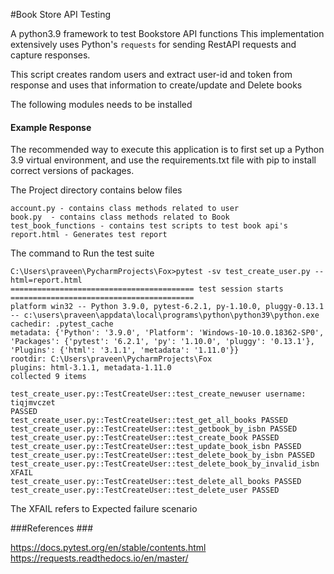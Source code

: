 #Book Store API Testing

A python3.9 framework to test Bookstore API functions 
This implementation extensively uses Python's `requests` 
for sending RestAPI requests and capture responses.

This script creates random users and extract user-id and token from response
and uses that information to create/update and Delete books

The following modules needs to be installed 




#### Example Response ####

The recommended way to execute this application is to first set up a Python 3.9 virtual environment, 
and use the requirements.txt file with pip to install correct versions of packages.

The Project directory contains below files
```
account.py - contains class methods related to user
book.py  - contains class methods related to Book 
test_book_functions - contains test scripts to test book api's 
report.html - Generates test report 
```

The command to Run the test suite

```
C:\Users\praveen\PycharmProjects\Fox>pytest -sv test_create_user.py --html=report.html
========================================= test session starts =========================================
platform win32 -- Python 3.9.0, pytest-6.2.1, py-1.10.0, pluggy-0.13.1 -- c:\users\praveen\appdata\local\programs\python\python39\python.exe
cachedir: .pytest_cache
metadata: {'Python': '3.9.0', 'Platform': 'Windows-10-10.0.18362-SP0', 'Packages': {'pytest': '6.2.1', 'py': '1.10.0', 'pluggy': '0.13.1'}, 'Plugins': {'html': '3.1.1', 'metadata': '1.11.0'}}
rootdir: C:\Users\praveen\PycharmProjects\Fox
plugins: html-3.1.1, metadata-1.11.0
collected 9 items

test_create_user.py::TestCreateUser::test_create_newuser username: tiqjmvczet
PASSED
test_create_user.py::TestCreateUser::test_get_all_books PASSED
test_create_user.py::TestCreateUser::test_getbook_by_isbn PASSED
test_create_user.py::TestCreateUser::test_create_book PASSED
test_create_user.py::TestCreateUser::test_update_book_isbn PASSED
test_create_user.py::TestCreateUser::test_delete_book_by_isbn PASSED
test_create_user.py::TestCreateUser::test_delete_book_by_invalid_isbn XFAIL
test_create_user.py::TestCreateUser::test_delete_all_books PASSED
test_create_user.py::TestCreateUser::test_delete_user PASSED
```

The XFAIL refers to Expected failure scenario   


###References ###

https://docs.pytest.org/en/stable/contents.html
https://requests.readthedocs.io/en/master/
